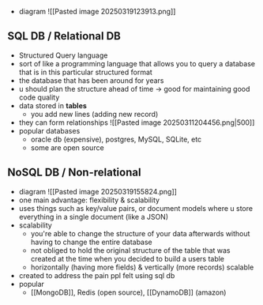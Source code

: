 - diagram
	![[Pasted image 20250319123913.png]]

## SQL DB / Relational DB
- Structured Query language
- sort of like a programming language that allows you to query a database that is in this particular structured format
- the database that has been around for years
- u should plan the structure ahead of time -> good for maintaining good code quality
- data stored in **tables**
	- you add new lines (adding new record)
- they can form relationships
	![[Pasted image 20250311204456.png|500]]
- popular databases
	- oracle db (expensive), postgres, MySQL, SQLite, etc
	- some are open source

## NoSQL DB / Non-relational
- diagram
	![[Pasted image 20250319155824.png]]
- one main advantage: flexibility & scalability
- uses things such as key/value pairs, or document models where u store everything in a single document (like a JSON)
- scalability
	- you're able to change the structure of your data afterwards without having to change the entire database
	- not obliged to hold the original structure of the table that was created at the time when you decided to build a users table
	- horizontally (having more fields) & vertically (more records) scalable
- created to address the pain ppl felt using sql db
- popular
	- [[MongoDB]], Redis (open source), [[DynamoDB]] (amazon)